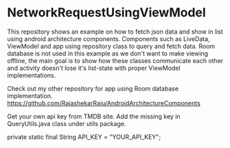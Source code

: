 # NetworkRequestUsingViewModel
This repository shows an example on how to fetch json data and show in list using android architecture components. Components such as LiveData, ViewModel and app using repository class to query and fetch data. Room database is not used in this example as we don't want to make viewing offline, the main goal is to show how these classes communicate each other and activity doesn't lose it's list-state with proper ViewModel implementations.

Check out my other repository for app using Room database implementation.
https://github.com/RajashekarRaju/AndroidArchitectureComponents

Get your own api key from TMDB site. Add the missing key in QueryUtils.java class under utils package.

private static final String API_KEY = "YOUR_API_KEY";
